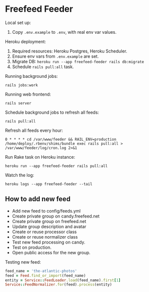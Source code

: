 # Freefeed Feeder

Local set up:

1. Copy `.env.example` to `.env`, with real env var values.

Heroku deployment:

1. Required resources: Heroku Postgres, Heroku Scheduler.
2. Ensure env vars from `.env.example` are set.
3. Migrate DB: `heroku run --app freefeed-feeder rails db:migrate`
4. Schedule `rails pull:all` task.

Running background jobs:

    rails jobs:work

Running web frontend:

    rails server

Schedule background jobs to refresh all feeds:

    rails pull:all

Refresh all feeds every hour:

    0 * * * * cd /var/www/feeder && RAIL_ENV=production /home/deploy/.rbenv/shims/bundle exec rails pull:all > /var/www/feeder/log/cron.log 2>&1

Run Rake task on Heroku instance:

    heroku run --app freefeed-feeder rails pull:all

Watch the log:

    heroku logs --app freefeed-feeder --tail

## How to add new feed

- Add new feed to config/feeds.yml
- Create private group on candy.freefeed.net
- Create private group on freefeed.net
- Update group description and avatar
- Create or reuse processor class
- Create or reuse normalizer class
- Test new feed processing on candy.
- Test on production.
- Open public access for the new group.

Testing new feed:

``` ruby
feed_name = 'the-atlantic-photos'
feed = Feed.find_or_import(feed_name)
entity = Service::FeedLoader.load(feed_name).first[1]
Service::FeedNormalizer.for(feed).process(entity)
```
